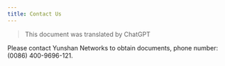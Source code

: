 ```yaml
---
title: Contact Us
---
```


> This document was translated by ChatGPT

Please contact Yunshan Networks to obtain documents, phone number: (0086) 400-9696-121.

